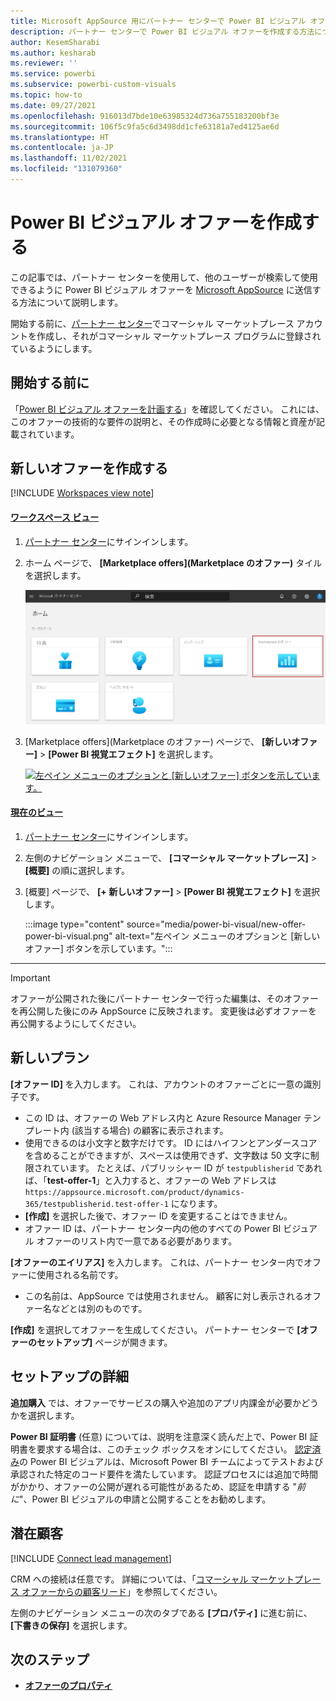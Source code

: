 ```yaml
---
title: Microsoft AppSource 用にパートナー センターで Power BI ビジュアル オファーを作成する
description: パートナー センターで Power BI ビジュアル オファーを作成する方法について説明します。
author: KesemSharabi
ms.author: kesharab
ms.reviewer: ''
ms.service: powerbi
ms.subservice: powerbi-custom-visuals
ms.topic: how-to
ms.date: 09/27/2021
ms.openlocfilehash: 916013d7bde10e63985324d736a755183200bf3e
ms.sourcegitcommit: 106f5c9fa5c6d3498dd1cfe63181a7ed4125ae6d
ms.translationtype: HT
ms.contentlocale: ja-JP
ms.lasthandoff: 11/02/2021
ms.locfileid: "131079360"
---
```

# <a name="create-a-power-bi-visual-offer"></a>Power BI ビジュアル オファーを作成する

この記事では、パートナー センターを使用して、他のユーザーが検索して使用できるように Power BI ビジュアル オファーを [Microsoft AppSource](https://appsource.microsoft.com) に送信する方法について説明します。

開始する前に、[パートナー センター](./create-account.md)でコマーシャル マーケットプレース アカウントを作成し、それがコマーシャル マーケットプレース プログラムに登録されているようにします。

## <a name="before-you-begin"></a>開始する前に

「[Power BI ビジュアル オファーを計画する](marketplace-power-bi-visual.md)」を確認してください。 これには、このオファーの技術的な要件の説明と、その作成時に必要となる情報と資産が記載されています。

## <a name="create-a-new-offer"></a>新しいオファーを作成する

[!INCLUDE [Workspaces view note](./includes/preview-interface.md)]

#### <a name="workspaces-view"></a>[ワークスペース ビュー](#tab/workspaces-view)

1. <bpt id="p1">[</bpt>パートナー センター<ept id="p1">](https://partner.microsoft.com/dashboard/home)</ept>にサインインします。

1. ホーム ページで、 **[Marketplace offers]\(Marketplace のオファー\)** タイルを選択します。

    [ ![パートナー センターのホーム ページにある [Marketplace offers]\(Marketplace のオファー\) タイルを示しています。](./media/workspaces/partner-center-home.png) ](./media/workspaces/partner-center-home.png#lightbox)

1. [Marketplace offers]\(Marketplace のオファー\) ページで、 **[新しいオファー]**  >  **[Power BI 視覚エフェクト]** を選択します。

    [ ![左ペイン メニューのオプションと [新しいオファー] ボタンを示しています。](media/power-bi-visual/new-offer-power-bi-visual-workspaces.png) ](media/power-bi-visual/new-offer-power-bi-visual-workspaces.png#lightbox)

#### <a name="current-view"></a>[現在のビュー](#tab/current-view)

1. <bpt id="p1">[</bpt>パートナー センター<ept id="p1">](https://partner.microsoft.com/dashboard/home)</ept>にサインインします。
1. 左側のナビゲーション メニューで、 **[コマーシャル マーケットプレース]**  >  **[概要]** の順に選択します。
1. [概要] ページで、 **[+ 新しいオファー]**  >  **[Power BI 視覚エフェクト]** を選択します。

    :::image type="content" source="media/power-bi-visual/new-offer-power-bi-visual.png" alt-text="左ペイン メニューのオプションと [新しいオファー] ボタンを示しています。":::

---

> [!IMPORTANT]
> オファーが公開された後にパートナー センターで行った編集は、そのオファーを再公開した後にのみ AppSource に反映されます。 変更後は必ずオファーを再公開するようにしてください。

## <a name="new-offer"></a>新しいプラン

**[オファー ID]** を入力します。 これは、アカウントのオファーごとに一意の識別子です。

- この ID は、オファーの Web アドレス内と Azure Resource Manager テンプレート内 (該当する場合) の顧客に表示されます。
- 使用できるのは小文字と数字だけです。 ID にはハイフンとアンダースコアを含めることができますが、スペースは使用できず、文字数は 50 文字に制限されています。 たとえば、パブリッシャー ID が `testpublisherid` であれば、「**test-offer-1**」と入力すると、オファーの Web アドレスは `https://appsource.microsoft.com/product/dynamics-365/testpublisherid.test-offer-1` になります。
- **[作成]** を選択した後で、オファー ID を変更することはできません。
- オファー ID は、パートナー センター内の他のすべての Power BI ビジュアル オファーのリスト内で一意である必要があります。

**[オファーのエイリアス]** を入力します。 これは、パートナー センター内でオファーに使用される名前です。

- この名前は、AppSource では使用されません。 顧客に対し表示されるオファー名などとは別のものです。

**[作成]** を選択してオファーを生成してください。 パートナー センターで **[オファーのセットアップ]** ページが開きます。

## <a name="setup-details"></a>セットアップの詳細

**追加購入** では、オファーでサービスの購入や追加のアプリ内課金が必要かどうかを選択します。

**Power BI 証明書** (任意) については、説明を注意深く読んだ上で、Power BI 証明書を要求する場合は、このチェック ボックスをオンにしてください。 [認定済み](/power-bi/developer/visuals/power-bi-custom-visuals-certified)の Power BI ビジュアルは、Microsoft Power BI チームによってテストおよび承認された特定のコード要件を満たしています。 認証プロセスには追加で時間がかかり、オファーの公開が遅れる可能性があるため、認証を申請する "*前に*"、Power BI ビジュアルの申請と公開することをお勧めします。

## <a name="customer-leads"></a>潜在顧客

[!INCLUDE [Connect lead management](includes/customer-leads.md)]

CRM への接続は任意です。 詳細については、「[コマーシャル マーケットプレース オファーからの顧客リード](partner-center-portal/commercial-marketplace-get-customer-leads.md)」を参照してください。

左側のナビゲーション メニューの次のタブである **[プロパティ]** に進む前に、 **[下書きの保存]** を選択します。

## <a name="next-steps"></a>次のステップ

- [**オファーのプロパティ**](power-bi-visual-properties.md)